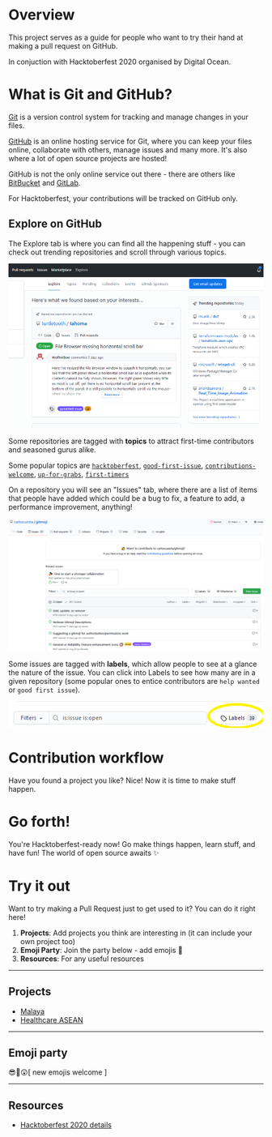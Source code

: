 # Overview

This project serves as a guide for people who want to try their hand at making a pull request on GitHub.

In conjuction with Hacktoberfest 2020 organised by Digital Ocean.

# What is Git and GitHub?

[Git](https://git-scm.com) is a version control system for tracking and manage changes in your files.

[GitHub](https://github.com) is an online hosting service for Git, where you can keep your files online, collaborate with others, manage issues and many more. It's also where a lot of open source projects are hosted!

GitHub is not the only online service out there - there are others like [BitBucket](https://bitbucket.org) and [GitLab](https://gitlab.com).

For Hacktoberfest, your contributions will be tracked on GitHub only.

## Explore on GitHub

The Explore tab is where you can find all the happening stuff - you can check out trending repositories and scroll through various topics.

![GitHub Explore](img/explore.png)

Some repositories are tagged with **topics** to attract first-time contributors and seasoned gurus alike.

Some popular topics are [`hacktoberfest`](https://github.com/topics/hacktoberfest), [`good-first-issue`](https://github.com/topics/good-first-issue), [`contributions-welcome`](https://github.com/topics/contributions-welcome), [`up-for-grabs`](https://github.com/topics/up-for-grabs), [`first-timers`](https://github.com/topics/first-timers)

On a repository you will see an "Issues" tab, where there are a list of items that people have added which could be a bug to fix, a feature to add, a performance improvement, anything!


![GitHub Issues](img/issues.png)

Some issues are tagged with **labels**, which allow people to see at a glance the nature of the issue. You can click into Labels to see how many are in a given repository (some popular ones to entice contributors are `help wanted` or `good first issue`).

![GitHub Issue Labels](img/label.png)

# Contribution workflow

Have you found a project you like? Nice! Now it is time to make stuff happen.

<!--
fork, clone, branch, staging, pull request
-->

# Go forth!

You're Hacktoberfest-ready now! Go make things happen, learn stuff, and have fun! The world of open source awaits ✨

# Try it out

Want to try making a Pull Request just to get used to it? You can do it right here!

1. **Projects**: Add projects you think are interesting in  (it can include your own project too)
2. **Emoji Party**: Join the party below - add emojis 🧐
3. **Resources**: For any useful resources

---

## Projects
- [Malaya](https://github.com/huseinzol05/Malaya)
- [Healthcare ASEAN]((https://github.com/DataKind-SG/healthcare_ASEAN))
<!-- Add a new project: 
- [insert title here](insert link here) 
-->
---

## Emoji party
😎🐼😲[ new emojis welcome ]

--- 

## Resources
- [Hacktoberfest 2020 details](https://hacktoberfest.digitalocean.com/details)
<!-- Add a new project: 
- [insert title here](insert link here) 
-->
